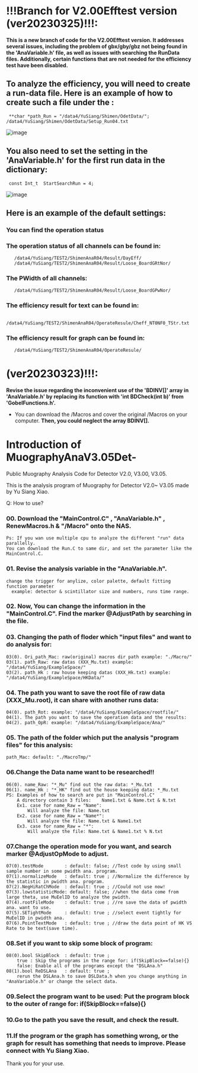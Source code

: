 # !!!Branch for V2.00Efftest version (ver20230325)!!!:
  **This is a new branch of code for the V2.00Efftest version. It addresses several issues, including the problem of gbx/gby/gbz not being found in the 'AnaVariable.h' file, as well as issues with searching the RunData files. Additionally, certain functions that are not needed for the efficiency test have been disabled.**
  ## To analyze the efficiency, you will need to create a run-data file. Here is an example of how to create such a file under the :
     **char *path_Run = "/data4/YuSiang/Shimen/OdetData/";
    /data4/YuSiang/Shimen/OdetData/Setup_Run04.txt
  ![image](https://user-images.githubusercontent.com/105832014/227718098-203a98da-a9d4-4790-926a-7aa467e620d9.png)

  ## You also need to set the setting in the 'AnaVariable.h' for the first run data in the dictionary:
     const Int_t  StartSearchRun = 4;
  ![image](https://user-images.githubusercontent.com/105832014/227718031-d976aeb9-6346-4333-b580-4e9e755202d8.png)
  ## Here is an example of the default settings:
  ### You can find the operation status
  ### The operation status of all channels can be found in:
       /data4/YuSiang/TEST2/ShimenAnaR04/Result/DayEff/
       /data4/YuSiang/TEST2/ShimenAnaR04/Result/Loose_BoardGRtNor/
  ### The PWidth of all channels:
       /data4/YuSiang/TEST2/ShimenAnaR04/Result/Loose_BoardGPwNor/
  ### The efficiency result for text can be found in:
       /data4/YuSiang/TEST2/ShimenAnaR04/OperateResule/Cheff_NT0NF0_TStr.txt
  ### The efficiency result for graph can be found in:
       /data4/YuSiang/TEST2/ShimenAnaR04/OperateResule/
       
# (ver20230323)!!!:
  **Revise the issue regarding the inconvenient use of the 'BDINV[]' array in 'AnaVariable.h' by replacing its function with 'int BDCheck(int b)' from 'GobelFunctions.h'.**
  * You can download the /Macros and cover the original /Macros on your computer. **Then, you could neglect the array BDINV[].**
# Introduction of MuographyAnaV3.05Det-
Public Muography Analysis Code for Detector V2.0, V3.00, V3.05.

This is the analysis program of Muography for Detector V2.0~ V3.05 made by Yu Siang Xiao.

Q: How to use?  

### 00. Download the "MainControl.C" , "AnaVariable.h" , RenewMacros.h & "/Macro" onto the NAS.
    Ps: If you wan use multiple cpu to analyze the different "run" data parallelly. 
    You can download the Run.C to same dir, and set the parameter like the MainControl.C.

### 01. Revise the analysis variable in the "AnaVariable.h". 
    change the trigger for anylize, color palette, default fitting function parameter
      example: detector & scintillator size and numbers, runs time range.

### 02. Now, You can change the information in the "MainControl.C". Find the marker @AdjustPath by searching in the file.

### 03. Changing the path of floder which "input files" and want to do analysis for: 
    03(0). Ori_path_Mac: raw(original) macros dir path example: "./Macro/"
    03(1). path_Raw: raw datas (XXX_Mu.txt) example: "/data4/YuSiang/ExampleSpace/"
    03(2). path_Hk : raw house keeping datas (XXX_Hk.txt) example: "/data4/YuSiang/ExampleSpace/HKData/" 

### 04. The path you want to save the root file of raw data (XXX_Mu.root), it can share with another runs data: 
    04(0). path_Rot: example: "/data4/YuSiang/ExampleSpace/rootfile/"
    04(1). The path you want to save the operation data and the results: 
    04(2). path_OpR: example: "/data4/YuSiang/ExampleSpace/Ana/"

### 05. The path of the folder which put the analysis "program files" for this analysis:
    path_Mac: default: "./MacroTmp/"

### 06.Change the Data name want to be researched!! 
    06(0). name_Raw: "*_Mu" find out the raw data: *_Mu.txt
    06(1). name_Hk : "*_HK" find out the house keeping data: *_Mu.txt
    PS: Examples of how to search are put in "MainControl.C"
        A directory contain 3 files:    Name1.txt & Name.txt & N.txt
        Ex1. case for name_Raw = "Name":
            Will analyze the file: Name.txt
        Ex2. case for name_Raw = "Name*":
            Will analyze the file: Name.txt & Name1.txt
        Ex3. case for name_Raw = "*":
            Will analyze the file: Name.txt & Name1.txt % N.txt

### 07.Change the operation mode for you want, and search marker @AdjustOpMode to adjust.
    07(0).testMode        : default: false; //Test code by using small sample number in some pwidth ana. program.
    07(1).normalizeMode   : default: true ; //Normalize the difference by the statistic in pwidth ana. program.
    07(2).NegHiRatChMode  : default: true ; //Could not use now!
    07(3).lowstatisticMode: default: false; //when the data come from large theta, use MuEelID to analyze the pwidth.
    07(4).rootFileMode    : default: true ; //re save the data of pwidth ana. want to use. 
    07(5).SETightMode     : default: true ; //select event tightly for MuEelID in pwidth ana. 
    07(6).PointTextMode   : default: true ; //draw the data point of HK VS Rate to be text(save time).

### 08.Set if you want to skip some block of program: 
    08(0).bool SkipBlock  : default: true ; 
        true : Skip the programs in the range for: if(SkipBlock==false){} 
        false: Enable all of the programs except the "DSLAna.h"
    08(1).bool ReDSLAna   : default: true ; 
        rerun the DSLAna.h to save DSLData.h when you change anything in "AnaVariable.h" or change the select data.

### 09.Select the program want to be used: Put the program block to the outer of range for: if(SkipBlock==false){}

### 10.Go to the path you save the result, and check the result.

### 11.If the program or the graph has something wrong, or the graph for result has something that needs to improve. Please connect with Yu Siang Xiao.

Thank you for your use.

